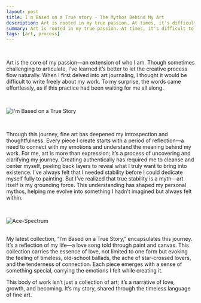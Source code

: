 ```yaml
---
layout: post
title: I'm Based on a True story - The Mythos Behind My Art 
description: Art is rooted in my true passion. At times, it's difficult to articulate, but I’ve found it’s better to let it flow naturally. When I first considered art journaling, I thought it would be challenging to find freedom in my writing. Yet, to my surprise, it came effortlessly—almost as if I’d been waiting for this moment.
summary: Art is rooted in my true passion. At times, it's difficult to articulate, but I’ve found it’s better to let it flow naturally.
tags: [art, process]
--- 
```


<br>

Art is the core of my passion—an extension of who I am. Though sometimes challenging to articulate, I’ve learned it’s better to let the creative process flow naturally. When I first delved into art journaling, I thought it would be difficult to write freely about my work. To my surprise, the words came effortlessly, as if this practice had been waiting for me all along.

<br>

![I'm Based on a True Story](/assets/img/ImBasedOnATrueStory.jpg)

<br>

Through this journey, fine art has deepened my introspection and thoughtfulness. Every piece I create starts with a period of reflection—a need to connect with my emotions and understand the meaning behind my work. For me, art is more than expression; it’s a process of uncovering and clarifying my journey. Creating authentically has required me to cleanse and center myself, peeling back layers to reveal what I truly want to bring into existence. I’ve always felt that I needed stability before I could dedicate myself fully to painting. But I’ve realized that true stability is a myth—art itself is my grounding force. This understanding has shaped my personal mythos, helping me evolve into something I hadn’t imagined but always felt within.

<br>

![Ace-Spectrum](/assets/img/Ace-Spectrum.png)

<br>
My latest collection, “I’m Based on a True Story,” encapsulates this journey. It’s a reflection of my life—a love song told through paint and canvas. This collection carries the essence of love, not limited to one form but evoking the feeling of timeless, old-school ballads, the ache of star-crossed lovers, and the tenderness of connection. Each piece emerges with a sense of something special, carrying the emotions I felt while creating it.

<br>

This body of work isn’t just a collection of art; it’s a narrative of love, growth, and becoming. It’s my story, shared through the timeless language of fine art.

